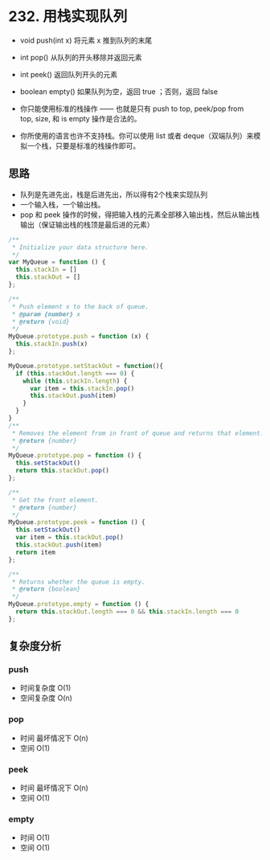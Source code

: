 
# 232. 用栈实现队列
- void push(int x) 将元素 x 推到队列的末尾
- int pop() 从队列的开头移除并返回元素
- int peek() 返回队列开头的元素
- boolean empty() 如果队列为空，返回 true ；否则，返回 false

- 你只能使用标准的栈操作 —— 也就是只有 push to top, peek/pop from top, size, 和 is empty 操作是合法的。
- 你所使用的语言也许不支持栈。你可以使用 list 或者 deque（双端队列）来模拟一个栈，只要是标准的栈操作即可。


## 思路
- 队列是先进先出，栈是后进先出，所以得有2个栈来实现队列
- 一个输入栈，一个输出栈。
- pop 和 peek 操作的时候，得把输入栈的元素全部移入输出栈，然后从输出栈输出（保证输出栈的栈顶是最后进的元素）

```js
/**
 * Initialize your data structure here.
 */
var MyQueue = function () {
  this.stackIn = []
  this.stackOut = []
};

/**
 * Push element x to the back of queue. 
 * @param {number} x
 * @return {void}
 */
MyQueue.prototype.push = function (x) {
  this.stackIn.push(x)
};

MyQueue.prototype.setStackOut = function(){
  if (this.stackOut.length === 0) {
    while (this.stackIn.length) {
      var item = this.stackIn.pop()
      this.stackOut.push(item)
    }
  }
}
/**
 * Removes the element from in front of queue and returns that element.
 * @return {number}
 */
MyQueue.prototype.pop = function () {
  this.setStackOut()
  return this.stackOut.pop()
};

/**
 * Get the front element.
 * @return {number}
 */
MyQueue.prototype.peek = function () {
  this.setStackOut()
  var item = this.stackOut.pop()
  this.stackOut.push(item)
  return item
};

/**
 * Returns whether the queue is empty.
 * @return {boolean}
 */
MyQueue.prototype.empty = function () {
  return this.stackOut.length === 0 && this.stackIn.length === 0
};

```
## 复杂度分析
### push
- 时间复杂度 O(1)
- 空间复杂度 O(n)
### pop
- 时间 最坏情况下 O(n)
- 空间 O(1)
### peek
- 时间 最坏情况下 O(n)
- 空间 O(1)
### empty 
- 时间 O(1)
- 空间 O(1)